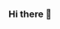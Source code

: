 ### Hi there 👋

<!--
**NicklasKleemann/NicklasKleemann** is a ✨ _special_ ✨ repository because its `README.md` (this file) appears on your GitHub profile.

Here are some ideas to get you started:

- 🔭 I’m currently working on ...
- 🌱 I’m currently learning ...
- 👯 I’m looking to collaborate on ...
- 🤔 I’m looking for help with ...
- 💬 Ask me about ...
- 📫 How to reach me: ...
- 😄 Pronouns: ...
- ⚡ Fun fact: ...
-->
<div class="iframely-embed"><div class="iframely-responsive" style="padding-bottom: 56.25%;"><a href="https://www.linkedin.com/in/nicklasvistoftkleemann/" data-iframely-url="//iframely.net/DSOazg9"></a></div></div><script async src="//iframely.net/embed.js"></script>

